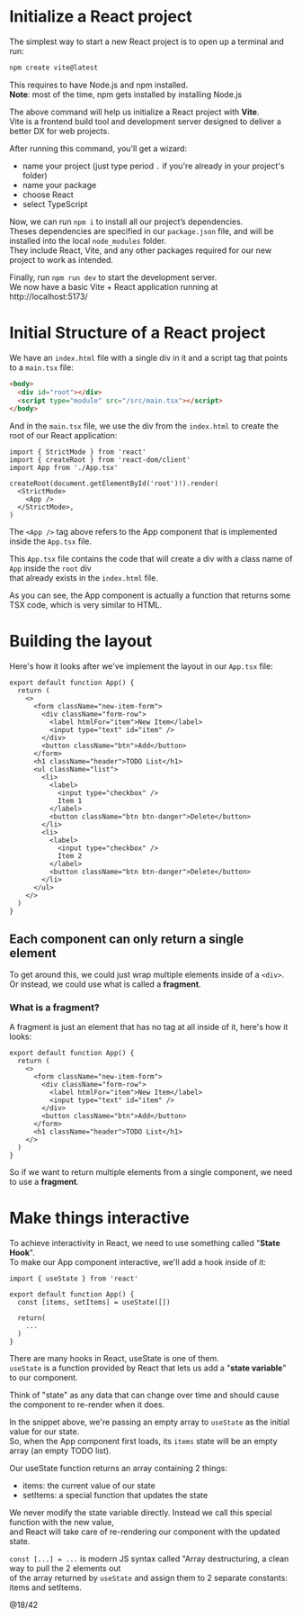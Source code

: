 # Initialize a React project

The simplest way to start a new React project is to open up a terminal and run:
```bash
npm create vite@latest
```

This requires to have Node.js and npm installed.  
**Note**: most of the time, npm gets installed by installing Node.js  

The above command will help us initialize a React project with **Vite**.  
Vite is a frontend build tool and development server designed to deliver a better DX for web projects.  

After running this command, you'll get a wizard:
- name your project (just type period `.` if you're already in your project's folder)
- name your package
- choose React
- select TypeScript

Now, we can run `npm i` to install all our project’s dependencies.  
Theses dependencies are specified in our `package.json` file, and will be installed into the local `node_modules` folder.   
They include React, Vite, and any other packages required for our new project to work as intended.  

Finally, run `npm run dev` to start the development server.  
We now have a basic Vite + React application running at http://localhost:5173/

# Initial Structure of a React project

We have an `index.html` file with a single div in it and a script tag that points to a `main.tsx` file: 
```html
<body>
  <div id="root"></div>
  <script type="module" src="/src/main.tsx"></script>
</body>
```

And in the `main.tsx` file, we use the div from the `index.html` to create the root of our React application:
```tsx
import { StrictMode } from 'react'
import { createRoot } from 'react-dom/client'
import App from './App.tsx'

createRoot(document.getElementById('root')!).render(
  <StrictMode>
    <App />
  </StrictMode>,
)
```
The `<App />` tag above refers to the App component that is implemented inside the `App.tsx` file.   

This `App.tsx` file contains the code that will create a div with a class name of `App` inside the `root` div  
that already exists in the `index.html` file.  

As you can see, the App component is actually a function that returns some TSX code, which is very similar to HTML.  

# Building the layout

Here's how it looks after we've implement the layout in our `App.tsx` file:
```tsx
export default function App() {
  return (
    <>
      <form className="new-item-form">
        <div className="form-row">
          <label htmlFor="item">New Item</label>
          <input type="text" id="item" />
        </div>
        <button className="btn">Add</button>
      </form>
      <h1 className="header">TODO List</h1>
      <ul className="list">
        <li>
          <label>
            <input type="checkbox" />
            Item 1
          </label>
          <button className="btn btn-danger">Delete</button>
        </li>
        <li>
          <label>
            <input type="checkbox" />
            Item 2
          </label>
          <button className="btn btn-danger">Delete</button>
        </li>
      </ul>
    </>
  )
}
```

## Each component can only return a single element

To get around this, we could just wrap multiple elements inside of a `<div>`.  
Or instead, we could use what is called a **fragment**.  

### What is a fragment?

A fragment is just an element that has no tag at all inside of it, here's how it looks:
```tsx
export default function App() {
  return (
    <>
      <form className="new-item-form">
        <div className="form-row">
          <label htmlFor="item">New Item</label>
          <input type="text" id="item" />
        </div>
        <button className="btn">Add</button>
      </form>
      <h1 className="header">TODO List</h1>
    </>
  )
}
```

So if we want to return multiple elements from a single component, we need to use a **fragment**.  

# Make things interactive

To achieve interactivity in React, we need to use something called "**State Hook**".  
To make our App component interactive, we'll add a hook inside of it:
```tsx
import { useState } from 'react'

export default function App() {
  const [items, setItems] = useState([])

  return(
    ...
  )
}
```

There are many hooks in React, useState is one of them.  
`useState` is a function provided by React that lets us add a "**state variable**" to our component.  

Think of "state" as any data that can change over time and should cause the component to re-render when it does.  

In the snippet above, we're passing an empty array to `useState` as the initial value for our state.  
So, when the App component first loads, its `items` state will be an empty array (an empty TODO list).  

Our useState function returns an array containing 2 things:
- items: the current value of our state
- setItems: a special function that updates the state

We never modify the state variable directly. Instead we call this special function with the new value,  
and React will take care of re-rendering our component with the updated state.  

`const [...] = ...` is modern JS syntax called "Array destructuring, a clean way to pull the 2 elements out  
of the array returned by `useState` and assign them to 2 separate constants: items and setItems.



@18/42